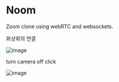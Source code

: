 # Noom

Zoom clone using webRTC and websockets.

화상회의 연결

![image](https://user-images.githubusercontent.com/39872935/149711956-24048bcf-5f5f-4fe0-8d9d-869ffe991905.png)


turn camera off click

![image](https://user-images.githubusercontent.com/39872935/149711998-c8134209-5932-4ec8-8435-fee510f8dd10.png)

